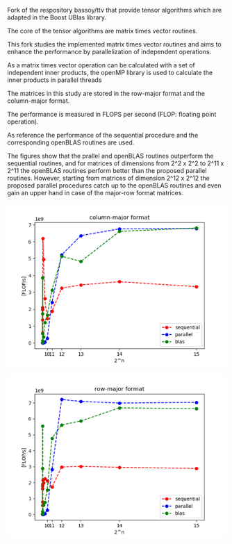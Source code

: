 Fork of the respository bassoy/ttv that provide tensor algorithms which are adapted in the Boost UBlas library.

The core of the tensor algorithms are matrix times vector routines. 

This fork studies the implemented matrix times vector routines and aims to enhance the performance by parallelization of independent operations.

As a matrix times vector operation can be calculated with a set of independent inner products, 
the openMP library is used to calculate the inner products in parallel threads 

The matrices in this study are stored in the row-major format and the column-major format.

The performance is measured in FLOPS per second (FLOP: floating point operation).

As reference the performance of the sequential procedure and the corresponding openBLAS routines are used.

The figures show that the prallel and openBLAS routines outperform the sequential routines,
and for matrices of dimensions from 2^2 x 2^2 to 2^11 x 2^11 the openBLAS routines perform better than the proposed parallel routines.
However, starting from matrices of dimension 2^12 x 2^12 the proposed parallel procedures catch up to the openBLAS routines and even gain an upper hand in case of the major-row format matrices.  

![mtv_col_blas](https://github.com/hrhee/ttv/blob/master/misc/mtv_col_blas.png)

![mtv_row_blas](https://github.com/hrhee/ttv/blob/master/misc/mtv_row_blas.png)
